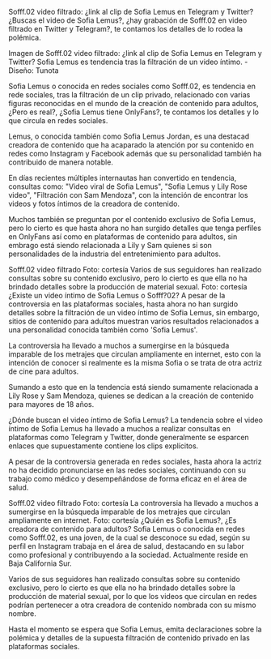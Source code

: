 Sofff.02 video filtrado: ¿link al clip de Sofia Lemus en Telegram y Twitter?
¿Buscas el video de Sofia Lemus?, ¿hay grabación de Sofff.02 en video filtrado en Twitter y Telegram?, te contamos los detalles de lo rodea la polémica.

Imagen de Sofff.02 video filtrado: ¿link al clip de Sofia Lemus en Telegram y Twitter?
Sofia Lemus es tendencia tras la filtración de un video íntimo. - Diseño: Tunota

Sofia Lemus o conocida en redes sociales como Sofff.02, es tendencia en rede sociales, tras la filtración de un clip privado, relacionado con varias figuras reconocidas en el mundo de la creación de contenido para adultos, ¿Pero es real?, ¿Sofia Lemus tiene OnlyFans?, te contamos los detalles y lo que circula en redes sociales.

Lemus, o conocida también como Sofia Lemus Jordan, es una destacad creadora de contenido que ha acaparado la atención por su contenido en redes como Instagram y Facebook además que su personalidad también ha contribuido de manera notable.

En días recientes múltiples internautas han convertido en tendencia, consultas como: "Video viral de Sofia Lemus", "Sofia Lemus y Lily Rose video", "Filtración con Sam Mendoza", con la intención de encontrar los videos y fotos íntimos de la creadora de contenido.


Muchos también se preguntan por el contenido exclusivo de Sofia Lemus, pero lo cierto es que hasta ahora no han surgido detalles que tenga perfiles en OnlyFans así como en plataformas de contenido para adultos, sin embrago está siendo relacionada a Lily y Sam quienes si son personalidades de la industria del entretenimiento para adultos.

Sofff.02 video filtrado Foto: cortesía 
Varios de sus seguidores han realizado consultas sobre su contenido exclusivo, pero lo cierto es que ella no ha brindado detalles sobre la producción de material sexual. Foto: cortesía
¿Existe un video íntimo de Sofia Lemus o Sofff?02?
A pesar de la controversia en las plataformas sociales, hasta ahora no han surgido detalles sobre la filtración de un video íntimo de Sofia Lemus, sin embargo, sitios de contenido para adultos muestran varios resultados relacionados a una personalidad conocida también como 'Sofia Lemus'.

La controversia ha llevado a muchos a sumergirse en la búsqueda imparable de los metrajes que circulan ampliamente en internet, esto con la intención de conocer si realmente es la misma Sofia o se trata de otra actriz de cine para adultos.


Sumando a esto que en la tendencia está siendo sumamente relacionada a Lily Rose y Sam Mendoza, quienes se dedican a la creación de contenido para mayores de 18 años.

¿Dónde buscan el video íntimo de Sofia Lemus?
La tendencia sobre el video íntimo de Sofia Lemus ha llevado a muchos a realizar consultas en plataformas como Telegram y Twitter, donde generalmente se esparcen enlaces que supuestamente contiene los clips explícitos.

A pesar de la controversia generada en redes sociales, hasta ahora la actriz no ha decidido pronunciarse en las redes sociales, continuando con su trabajo como médico y desempeñándose de forma eficaz en el área de salud.

Sofff.02 video filtrado Foto: cortesía 
La controversia ha llevado a muchos a sumergirse en la búsqueda imparable de los metrajes que circulan ampliamente en internet. Foto: cortesía
¿Quién es Sofia Lemus?, ¿Es creadora de contenido para adultos?
Sofia Lemus o conocida en redes como Sofff.02, es una joven, de la cual se desconoce su edad, según su perfil en Instagram trabaja en el área de salud, destacando en su labor como profesional y contribuyendo a la sociedad. Actualmente reside en Baja California Sur.

Varios de sus seguidores han realizado consultas sobre su contenido exclusivo, pero lo cierto es que ella no ha brindado detalles sobre la producción de material sexual, por lo que los videos que circulan en redes podrían pertenecer a otra creadora de contenido nombrada con su mismo nombre.

Hasta el momento se espera que Sofia Lemus, emita declaraciones sobre la polémica y detalles de la supuesta filtración de contenido privado en las plataformas sociales.
